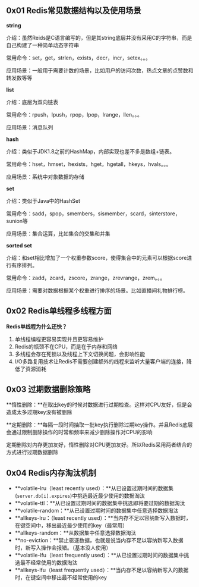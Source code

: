 ## 0x01 Redis常见数据结构以及使用场景

**string**

介绍：虽然Reids是C语言编写的，但是其string底层并没有采用C的字符串，而是自己构建了一种简单动态字符串

常用命令：set，get，strlen，exists，decr，incr，setex。。。

应用场景：一般用于需要计数的场景，比如用户的访问次数，热点文章的点赞数和转发数等等

**list**

介绍：底层为双向链表

常用命令：rpush，lpush，rpop，lpop，lrange，llen。。。

应用场景：消息队列

**hash**

介绍：类似于JDK1.8之前的HashMap，内部实现也差不多是数组+链表。

常用命令：hset，hmset，hexists，hget，hgetall，hkeys，hvals。。。

应用场景：系统中对象数据的存储

**set**

介绍：类似于Java中的HashSet

常用命令：sadd，spop，smembers，sismember，scard，sinterstore，sunion等

应用场景：集合运算，比如集合的交集和并集

**sorted set**

介绍：和set相比增加了一个权重参数score，使得集合中的元素可以根据score进行有序排列。

常用命令：zadd，zcard，zscore，zrange，zrevrange，zrem。。。

应用场景：需要对数据根据某个权重进行排序的场景。比如直播间礼物排行榜。

## 0x02 Redis单线程多线程方面

**Redis单线程为什么还快？**

1. 单线程编程更容易实现并且更容易维护
2. Redis的瓶颈不在CPU，而是在于内存和网络
3. 多线程会存在死锁以及线程上下文切换问题，会影响性能
4. I/O多路复用技术让Redis不需要创建额外的线程来监听大量客户端的连接，降低了资源消耗

## 0x03 过期数据删除策略

**惰性删除：**在取出key的时候对数据进行过期检查。这样对CPU友好，但是会造成太多过期key没有被删除

**定期删除：**每隔一段时间抽取一批key执行删除过期key操作。并且Redis底层会通过限制删除操作的时常和频率来减少删除操作对CPU的影响

定期删除对内存更加友好，惰性删除对CPU更加友好。所以Redis采用两者结合的方式进行过期数据删除

## 0x04 Redis内存淘汰机制

* **volatile-lru（least recently used）：**从已设置过期时间的数据集(`server.db[i].expires`)中挑选最近最少使用的数据淘汰
* **volatile-ttl：**从已设置过期时间的数据集中挑选即将要过期的数据淘汰
* **volatile-random：**从已设置过期时间的数据集中任意选择数据淘汰
* **allkeys-lru：（least recently used）：**当内存不足以容纳新写入数据时，在键空间中，移出最近最少使用的key（最常用）
* **allkeys-random：**从数据集中任意选择数据淘汰
* **no-eviction：**禁止驱逐数据，也就是说当内存不足以容纳新写入数据时，新写入操作会报错。（基本没人使用）
* **volatile-lfu（least frequently used）：**从已设置过期时间的数据集中挑选最不经常使用的数据淘汰
* **allkeys-lfu（least frequently used）：**当内存不足以容纳新写入的数据时，在键空间中移出最不经常使用的key